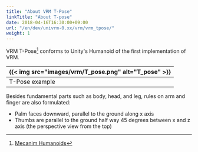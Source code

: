 ```yaml
---
title: "About VRM T-Pose"
linkTitle: "About T-pose"
date: 2018-04-16T16:30:00+09:00
url: "/en/dev/univrm-0.xx/vrm/vrm_tpose/"
weight: 1
---
```


VRM T-Pose[^tpose] conforms to Unity's Humanoid of the first implementation of VRM.

|{{< img src="images/vrm/T_pose.png" alt="T_pose" >}}|
|-----|
|T-Pose example|

Besides fundamental parts such as body, head, and leg, rules on arm and finger are also formulated:

* Palm faces downward, parallel to the ground along x axis
* Thumbs are parallel to the ground half way 45 degrees between x and z axis (the perspective view from the top) 

[^tpose]: [Mecanim Humanoids](https://blogs.unity3d.com/2014/05/26/mecanim-humanoids/)
